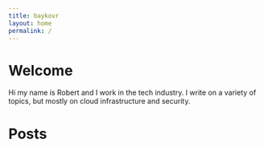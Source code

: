 ```yaml
---
title: baykovr 
layout: home
permalink: /
---
```

# Welcome
Hi my name is Robert and I work in the tech industry.
I write on a variety of topics, but mostly on cloud infrastructure and security.

# Posts
